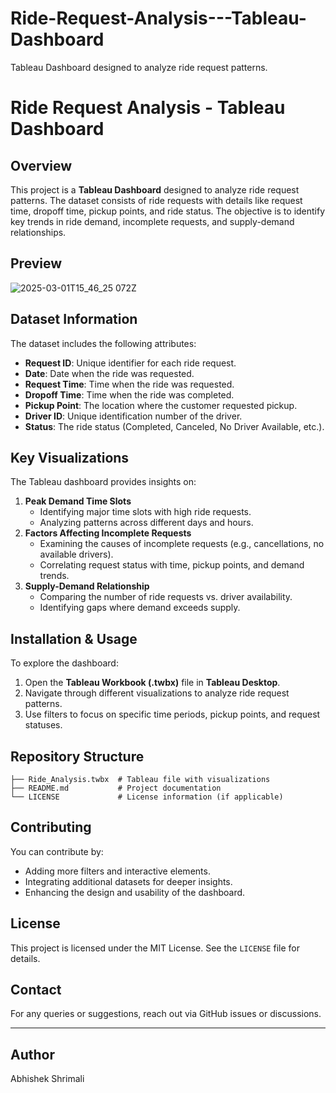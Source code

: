 # Ride-Request-Analysis---Tableau-Dashboard
Tableau Dashboard designed to analyze ride request patterns.

# Ride Request Analysis - Tableau Dashboard

## Overview
This project is a **Tableau Dashboard** designed to analyze ride request patterns. The dataset consists of ride requests with details like request time, dropoff time, pickup points, and ride status. The objective is to identify key trends in ride demand, incomplete requests, and supply-demand relationships.
## Preview

![2025-03-01T15_46_25 072Z](https://github.com/user-attachments/assets/a852955b-47a7-48c8-8d22-676ba6922f1f)

## Dataset Information
The dataset includes the following attributes:
- **Request ID**: Unique identifier for each ride request.
- **Date**: Date when the ride was requested.
- **Request Time**: Time when the ride was requested.
- **Dropoff Time**: Time when the ride was completed.
- **Pickup Point**: The location where the customer requested pickup.
- **Driver ID**: Unique identification number of the driver.
- **Status**: The ride status (Completed, Canceled, No Driver Available, etc.).

## Key Visualizations
The Tableau dashboard provides insights on:
1. **Peak Demand Time Slots**
   - Identifying major time slots with high ride requests.
   - Analyzing patterns across different days and hours.
2. **Factors Affecting Incomplete Requests**
   - Examining the causes of incomplete requests (e.g., cancellations, no available drivers).
   - Correlating request status with time, pickup points, and demand trends.
3. **Supply-Demand Relationship**
   - Comparing the number of ride requests vs. driver availability.
   - Identifying gaps where demand exceeds supply.

## Installation & Usage
To explore the dashboard:
1. Open the **Tableau Workbook (.twbx)** file in **Tableau Desktop**.
2. Navigate through different visualizations to analyze ride request patterns.
3. Use filters to focus on specific time periods, pickup points, and request statuses.

## Repository Structure
```
├── Ride_Analysis.twbx  # Tableau file with visualizations
├── README.md           # Project documentation
└── LICENSE             # License information (if applicable)
```

## Contributing
You can contribute by:
- Adding more filters and interactive elements.
- Integrating additional datasets for deeper insights.
- Enhancing the design and usability of the dashboard.

## License
This project is licensed under the MIT License. See the `LICENSE` file for details.

## Contact
For any queries or suggestions, reach out via GitHub issues or discussions.

---

## Author
Abhishek Shrimali
